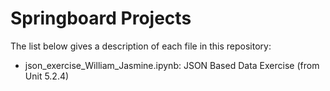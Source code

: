 # Springboard Projects

The list below gives a description of each file in this repository:

 - json_exercise_William_Jasmine.ipynb: JSON Based Data Exercise (from Unit 5.2.4) 
